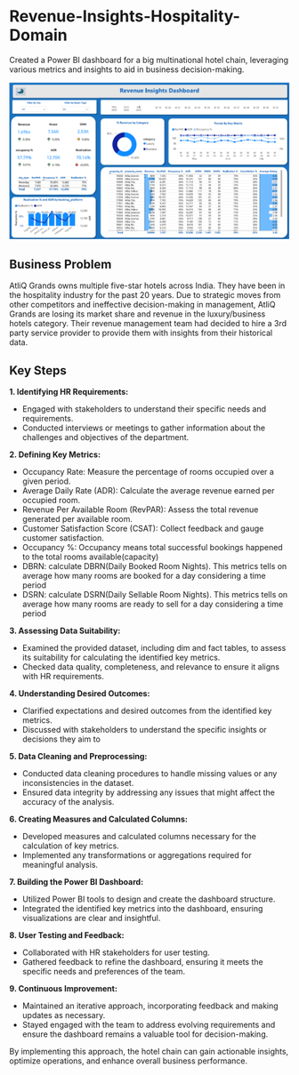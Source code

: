 # Revenue-Insights-Hospitality-Domain
Created a Power BI dashboard for a big multinational hotel chain, leveraging various metrics and insights to aid in business decision-making.

![](https://github.com/tillyshan/Revenue-Insights-Hospitality-Domain/blob/main/revenue_insights.png)

## Business Problem
AtliQ Grands owns multiple five-star hotels across India. They have been in the hospitality industry for the past 20 years. Due to strategic moves from other competitors and ineffective decision-making in management, AtliQ Grands are losing its market share and revenue in the luxury/business hotels category. Their revenue management team had decided to hire a 3rd party service provider to provide them with insights from their historical data.

## Key Steps

**1. Identifying HR Requirements:**

- Engaged with stakeholders to understand their specific needs and requirements.
- Conducted interviews or meetings to gather information about the challenges and objectives of the department.

**2. Defining Key Metrics:**

- Occupancy Rate: Measure the percentage of rooms occupied over a given period.
- Average Daily Rate (ADR): Calculate the average revenue earned per occupied room.
- Revenue Per Available Room (RevPAR): Assess the total revenue generated per available room.
- Customer Satisfaction Score (CSAT): Collect feedback and gauge customer satisfaction.
- Occupancy %: Occupancy means total successful bookings happened to the total rooms available(capacity)
- DBRN: calculate DBRN(Daily Booked Room Nights). This metrics tells on average how many rooms are booked for a day considering a time period
- DSRN: calculate DSRN(Daily Sellable Room Nights). This metrics tells on average how many rooms are ready to sell for a day considering a time period

**3. Assessing Data Suitability:**

- Examined the provided dataset, including dim and fact tables, to assess its suitability for calculating the identified key metrics.
- Checked data quality, completeness, and relevance to ensure it aligns with HR requirements.

**4. Understanding Desired Outcomes:**

- Clarified expectations and desired outcomes from the identified key metrics.
- Discussed with stakeholders to understand the specific insights or decisions they aim to

**5. Data Cleaning and Preprocessing:**

- Conducted data cleaning procedures to handle missing values or any inconsistencies in the dataset.
- Ensured data integrity by addressing any issues that might affect the accuracy of the analysis.

**6. Creating Measures and Calculated Columns:**

- Developed measures and calculated columns necessary for the calculation of key metrics.
- Implemented any transformations or aggregations required for meaningful analysis.

**7. Building the Power BI Dashboard:**

- Utilized Power BI tools to design and create the dashboard structure.
- Integrated the identified key metrics into the dashboard, ensuring visualizations are clear and insightful.

**8. User Testing and Feedback:**

- Collaborated with HR stakeholders for user testing.
- Gathered feedback to refine the dashboard, ensuring it meets the specific needs and preferences of the  team.

**9. Continuous Improvement:**

- Maintained an iterative approach, incorporating feedback and making updates as necessary.
- Stayed engaged with the team to address evolving requirements and ensure the dashboard remains a valuable tool for decision-making.

By implementing this approach, the hotel chain can gain actionable insights, optimize operations, and enhance overall business performance.
